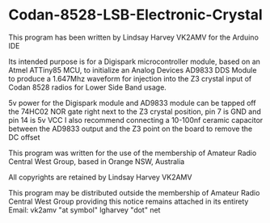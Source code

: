 # Codan-8528-LSB-Electronic-Crystal

This program has been written by Lindsay Harvey VK2AMV for the Arduino IDE

Its intended purpose is for a Digispark microcontroller module, based on an Atmel ATTiny85 MCU, to initialize an Analog Devices AD9833 DDS Module to 
produce a 1.647Mhz waveform for injection into the Z3 crystal input of Codan 8528 radios for Lower Side Band usage.

5v power for the Digispark module and AD9833 module can be tapped off the 74HC02 NOR gate right next to the Z3 crystal position, pin 7 is GND and pin 14 is 5v VCC
I also recommend connecting a 10-100nf ceramic capacitor between the AD9833 output and the Z3 point on the board to remove the DC offset

This program was written for the use of the membership of Amateur Radio Central West Group, based in Orange NSW, Australia

All copyrights are retained by Lindsay Harvey VK2AMV

This program may be distributed outside the membership of Amateur Radio Central West Group providing this notice remains attached in its entirety
Email: vk2amv "at symbol" lgharvey "dot" net
